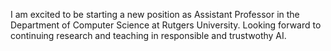 I am excited to be starting a new position as Assistant Professor in the Department of Computer Science at Rutgers University.  Looking forward to continuing research and teaching in responsible and trustwothy AI.
